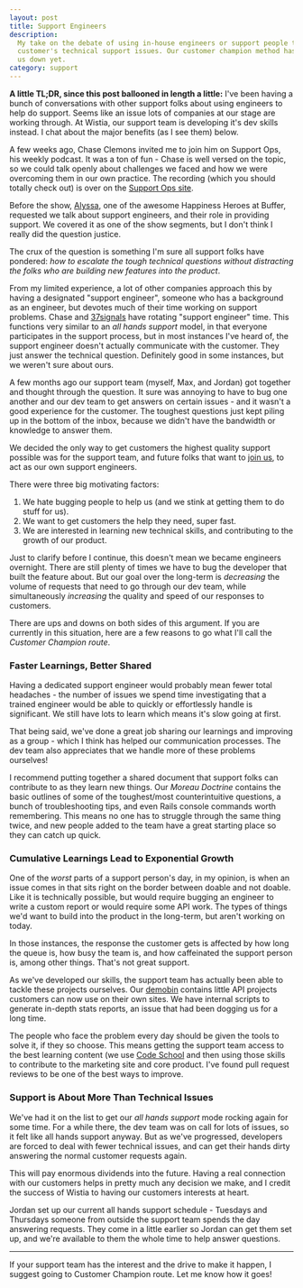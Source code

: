 ```yaml
---
layout: post
title: Support Engineers
description:
  My take on the debate of using in-house engineers or support people to solve
  customer's technical support issues. Our customer champion method hasn't let
  us down yet.
category: support
---
```


<p class="tldr"><strong>A little TL;DR, since this post ballooned in length a 
little:</strong> I've been having a bunch of conversations with other support 
folks about using engineers to help do support. Seems like an issue lots of 
companies at our stage are working through. At Wistia, our support team is 
developing it's dev skills instead. I chat about the major benefits (as I see 
them) below.</p>

A few weeks ago, Chase Clemons invited me to join him on Support Ops, his
weekly podcast. It was a ton of fun - Chase is well versed on the topic,
so we could talk openly about challenges we faced and how we were overcoming
them in our own practice. The recording (which you should totally check out) is
over on the [Support Ops site](http://supportops.co/the-customer-champion-with-jeff-vincent/).

Before the show, [Alyssa](http://twitter.com/alyssaaldersley), one of the
awesome Happiness Heroes at Buffer, requested we talk about support engineers,
and their role in providing support. We covered it as one of the show segments, 
but I don't think I really did the question justice.

The crux of the question is something I'm sure all support folks have pondered:
*how to escalate the tough technical questions without distracting the folks
who are building new features into the product*.

From my limited experience, a lot of other companies approach this by having a
designated "support engineer", someone who has a background as an engineer, but
devotes much of their time working on support problems. Chase and
[37signals](http://37signals.com) have rotating "support engineer" time. This
functions very similar to an *all hands support* model, in that everyone
participates in the support process, but in most instances I've heard of, the
support engineer doesn't actually communicate with the customer. They just
answer the technical question. Definitely good in some instances, but we
weren't sure about ours.

A few months ago our support team (myself, Max, and Jordan) got together and
thought through the question. It sure was annoying to have to bug one another 
and our dev team to get answers on certain issues - and it wasn't a good 
experience for the customer. The toughest questions just kept piling up in
the bottom of the inbox, because we didn't have the bandwidth or knowledge to 
answer them.

We decided the only way to get customers the highest quality support possible
was for the support team, and future folks that want
to [join us](http://wistia.theresumator.com/apply/5Ozymq/Customer-Champion.html),
to act as our own support engineers.

There were three big motivating factors:

  1. We hate bugging people to help us (and we stink at getting them to do
     stuff for us).
  2. We want to get customers the help they need, super fast.
  3. We are interested in learning new technical skills, and contributing to
     the growth of our product.

Just to clarify before I continue, this doesn't mean we became engineers
overnight. There are still plenty of times we have to bug the developer that
built the feature about. But our goal over the long-term is *decreasing* the
volume of requests that need to go through our dev team, while simultaneously
*increasing* the quality and speed of our responses to customers.

There are ups and downs on both sides of this argument. If you are currently in
this situation, here are a few reasons to go what I'll call the *Customer
Champion route*.

### Faster Learnings, Better Shared

Having a dedicated support engineer would probably mean fewer total headaches -
the number of issues we spend time investigating that a trained engineer would
be able to quickly or effortlessly handle is significant. We still have lots to 
learn which means it's slow going at first.

That being said, we've done a great job sharing our learnings and improving as
a group - which I think has helped our communication processes. The dev team
also appreciates that we handle more of these problems ourselves!

I recommend putting together a shared document that support folks can contribute
to as they learn new things. Our *Moreau Doctrine* contains the basic outlines 
of some of the toughest/most counterintuitive questions, a bunch of
troubleshooting tips, and even Rails console commands worth remembering. This
means no one has to struggle through the same thing twice, and new people added
to the team have a great starting place so they can catch up quick.

### Cumulative Learnings Lead to Exponential Growth

One of the *worst* parts of a support person's day, in my opinion, is when an
issue comes in that sits right on the border between doable and not doable.
Like it is technically possible, but would require bugging an engineer to write
a custom report or would require some API work. The types of things we'd want
to build into the product in the long-term, but aren't working on today.

In those instances, the response the customer gets is affected by how long the
queue is, how busy the team is, and how caffeinated the support person is,
among other things. That's not great support.

As we've developed our skills, the support team has actually been able to
tackle these projects ourselves. Our [demobin](http://wistia.github.com/demobin)
contains little API projects customers can now use on their own sites. We have
internal scripts to generate in-depth stats reports, an issue that had been
dogging us for a long time. 

The people who face the problem every day should be given the tools to solve it, 
if they so choose. This means getting the support team access to the best learning
content (we use [Code School](http://codeschool.com) and then using those
skills to contribute to the marketing site and core product. I've found pull
request reviews to be one of the best ways to improve.

### Support is About More Than Technical Issues

We've had it on the list to get our *all hands support* mode rocking again for
some time. For a while there, the dev team was on call for lots of issues, so
it felt like all hands support anyway. But as we've progressed, developers are
forced to deal with fewer technical issues, and can get their hands dirty
answering the normal customer requests again.

This will pay enormous dividends into the future. Having a real connection with
our customers helps in pretty much any decision we make, and I credit the
success of Wistia to having our customers interests at heart.

Jordan set up our current all hands support schedule - Tuesdays and Thursdays
someone from outside the support team spends the day answering requests. They
come in a little earlier so Jordan can get them set up, and we're available to
them the whole time to help answer questions.

---

If your support team has the interest and the drive to make it happen, I
suggest going to Customer Champion route. Let me know how it goes!
